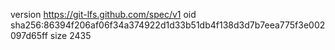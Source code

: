 version https://git-lfs.github.com/spec/v1
oid sha256:86394f206af06f34a374922d1d33b51db4f138d3d7b7eea775f3e002097d65ff
size 2435

